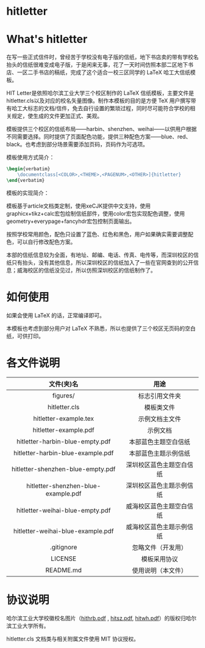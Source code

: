 # hitletter

# What's hitletter

在写一些正式信件时，曾经苦于学校没有电子版的信纸，地下书店卖的带有学校名抬头的信纸很难变成电子版，于是闲来无事，花了一天时间仿照本部二区地下书店、一区二手书店的稿纸，完成了这个适合一校三区同学的 LaTeX 哈工大信纸模板。

HIT Letter是依照哈尔滨工业大学三个校区制作的 LaTeX 信纸模板，主要文件是hitletter.cls以及对应的校名矢量图像。制作本模板的目的是方便 TeX 用户撰写带有哈工大标志的文档/信件，免去自行设置的繁琐过程，同时尽可能符合学校的相关规定，使生成的文件更加正式、美观。

模板提供三个校区的信纸布局——harbin、shenzhen、weihai——以供用户根据不同需要选择。同时提供了页面配色功能，提供三种配色方案——blue、red、black。也考虑到部分场景需要添加页码，页码作为可选项。

模板使用方式简介：

```tex
\begin{verbatim}
    \documentclass[<COLOR>,<THEME>,<PAGENUM>,<OTHER>]{hitletter}
\end{verbatim}
```


模板的实现简介：

模板基于article文档类定制，使用xeCJK提供中文支持，使用graphicx+tikz+calc宏包绘制信纸部件，使用color宏包实现配色调整，使用geometry+everypage+fancyhdr宏包控制页面输出。

按照学校常用颜色，配色只设置了蓝色、红色和黑色，用户如果确实需要调整配色，可以自行修改配色方案。

本部的信纸信息较为全面，有地址、邮编、电话、传真、电传等，而深圳校区的信纸只有抬头，没有其他信息，所以深圳校区的信纸加入了一些在官网查到的公开信息；威海校区的信纸没见过，所以仿照深圳校区的信纸制作了。

# 如何使用

如果会使用 LaTeX 的话，正常编译即可。

本模板也考虑到部分用户对 LaTeX 不熟悉，所以也提供了三个校区无页码的空白纸，可供打印。

# 各文件说明

| 文件(夹)名          | 用途 |
|:----:|:----:|
| figures/ | 标志引用文件夹 |
| hitletter.cls | 模板类文件 |
| hitletter-example.tex | 示例文档主文件 |
| hitletter-example.pdf | 示例文档 |
| hitletter-harbin-blue-empty.pdf | 本部蓝色主题空白信纸 |
| hitletter-harbin-blue-example.pdf | 本部蓝色主题示例信纸 |
| hitletter-shenzhen-blue-empty.pdf | 深圳校区蓝色主题空白信纸 |
| hitletter-shenzhen-blue-example.pdf | 深圳校区蓝色主题示例信纸 |
| hitletter-weihai-blue-empty.pdf | 威海校区蓝色主题空白信纸 |
| hitletter-weihai-blue-example.pdf | 威海校区蓝色主题示例信纸 |
| .gitignore| 忽略文件（开发用） |
| LICENSE | 模板采用协议 |
| README.md | 使用说明（本文件） |

# 协议说明

哈尔滨工业大学校徽校名图片（[hithrb.pdf](./figures/hithrb.pdf) , [hitsz.pdf](./figures/hitsz.pdf), [hitwh.pdf](./figures/hitwh.pdf)）的版权归哈尔滨工业大学所有。

hitletter.cls 文档类与相关附属文件使用 MIT 协议授权。

